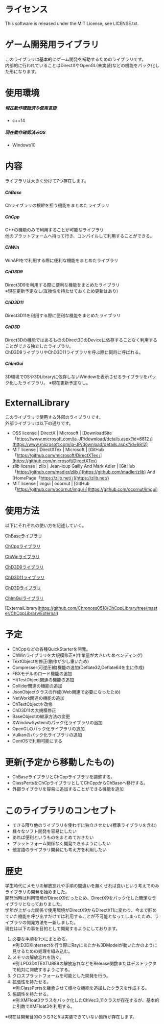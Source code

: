 # ライセンス
This software is released under the MIT License, see LICENSE.txt.

# ゲーム開発用ライブラリ

このライブラリは基本的にゲーム開発を補助するためのライブラリです。<br>
内部的に行われていることはDirectXやOpenGL(未実装)などの機能をパック化した形になります。

# 使用環境

##### 現在動作確認済み使用言語

- c++14

##### 現在動作確認済みOS

- Windows10

# 内容

ライブラリは大きく分けて7つ存在します。

##### ChBase
Chライブラリの根幹を担う機能をまとめたライブラリ<br>

##### ChCpp
C++の機能のみで利用することが可能なライブラリ<br>
他のプラットフォームへ持って行き、コンパイルして利用することができる。<br>

##### ChWin
WinAPIをで利用する際に便利な機能をまとめたライブラリ<br>

##### ChD3D9
Direct3D9を利用する際に便利な機能をまとめたライブラリ<br>
※現在更新予定なし(互換性を持たせておくため更新はあり)

##### ChD3D11
Direct3D11を利用する際に便利な機能をまとめたライブラリ

##### ChD3D
Direct3Dの機能ではあるもののDirect3DのDeviceに依存することなく利用することができる独立したライブラリ。<br>
ChD3D9ライブラリやChD3D11ライブラリを呼ぶ際に同時に呼ばれる。

##### ChImGui
3D環境でOSや3DLibraryに依存しないWindowを表示させるライブラリをパック化したライブラリ。
※現在更新予定なし。

# ExternalLibrary
このライブラリで使用する外部のライブラリです。<br>
外部ライブラリは以下の通りです。

- OSS license | DirectX | Microsoft | [DownloadSite「https://www.microsoft.com/ja-JP/download/details.aspx?id=6812」](https://www.microsoft.com/ja-JP/download/details.aspx?id=6812)
- MIT license | DirectXTex | Microsoft | [GitHub「https://github.com/microsoft/DirectXTex」](https://github.com/microsoft/DirectXTex)
- zlib license | zlib | Jean-loup Gailly And Mark Adler | [GitHub「https://github.com/madler/zlib」](https://github.com/madler/zlib) And [HomePage「https://zlib.net/」](https://zlib.net/)
- MIT license | imgui | ocornut | [GitHub「https://github.com/ocornut/imgui」](https://github.com/ocornut/imgui)


# 使用方法

以下にそれぞれの使い方を記述していく。

[ChBaseライブラリ](https://github.com/Chronoss0518/GameLibrary/tree/master/ChWinLibrary/BasePack)

[ChCppライブラリ](https://github.com/Chronoss0518/GameLibrary/tree/master/ChWinLibrary/CPP)

[ChWinライブラリ](https://github.com/Chronoss0518/GameLibrary/tree/master/ChWinLibrary/WindowsObject)

[ChD3D9ライブラリ](https://github.com/Chronoss0518/GameLibrary/tree/master/ChWinLibrary/Direct3D9)

[ChD3D11ライブラリ](https://github.com/Chronoss0518/GameLibrary/tree/master/ChWinLibrary/Direct3D11)

[ChD3Dライブラリ](https://github.com/Chronoss0518/GameLibrary/tree/master/ChWinLibrary/Direct3DObject)

[ChImGuiライブラリ](https://github.com/Chronoss0518/GameLibrary/tree/master/ChWinLibrary/ImGUIAPI)

[ExternalLibrary(https://github.com/Chronoss0518/ChCppLibrary/tree/master/ChCppLibrary/External)

# 予定

- ChCppなどの各種QuickStarterを開発。
- ChWinライブラリを大規模修正※(作業量が大きいためペンディング)
- TextObjectを修正(動作が少し重いため)
- Compresser(可逆圧縮)機能の追加(Deflate32,Deflate64を主に作成)
- FBXモデルのロード機能の追加
- HitTestObject関連の機能の追加
- Collider関連の機能の追加
- JsonObjectクラスの作成(Web関連で必要になったため)
- NetWork関連の機能の追加
- ChTextObjectを改修
- ChD3D11の大規模修正
- BaseObjectの継承方法の変更
- XWindowSystemのパック化ライブラリの追加
- OpenGLのパック化ライブラリの追加
- Vulkanのパック化ライブラリの追加
- CentOSで利用可能にする


# 更新(予定から移動したもの)

- ChBaseライブラリとChCppライブラリを調整する。
- ClassPertsをChCpライブラリとしてChCppからChBaseへ移行する。
- 外部ライブラリを容易に追加することができる機能を追加

# このライブラリのコンセプト

- できる限り他のライブラリを使わずに独立させたい(標準ライブラリを含む)
- 様々なソフト開発を容易にしたい
- あれば便利というものをまとめておきたい
- プラットフォーム関係なく開発できるようにしたい
- 他言語のライブラリ開発にも考え方を利用したい

# 歴史

学生時代にメモリの解放忘れや手順の間違いを無くせれば良いという考えでのみライブラリの開発を始めました。<br>
開発当時は利用環境がDirectX9だったため、DirectX9をパック化した簡潔なライブラリとなっておりました。<br>
学年が上がった関係で使用環境がDirectX9からDirectX11に変わり、今まで貯めていた機能を呼び出すだけでは利用することが不可能となってしまったため、ライブラリの開発方法を一新しました。<br>
現在は以下の事を目的として開発するようにしております。

1. 必要な手順を1つにまとめる。<br>
※例:D3DXIntersectを行う際にRayにあたかも3DModelが動いたかのように見せるための処理を組み込む。<br>
2. メモリの解放忘れを防ぐ。<br>
※例:LPD3DXTEXTURE9の解放忘れなどをRelease関数またはデストラクタで絶対に開放するようにする。<br>
3. クロスプラットフォームを可能とした開発を行う。
4. 拡張性を持たせる。<br>
※例:ClassPertsを継承させて様々な機能を追加したクラスを作成する。<br>
5. 協調性を持たせる。<br>
※例:XMFloat3クラスをパック化したChVec3_11クラスが存在するが、基本的に引数でXMFloat3を利用する。<br>

※現在は開発目的のうち3と5は実装できていない箇所が存在します。




